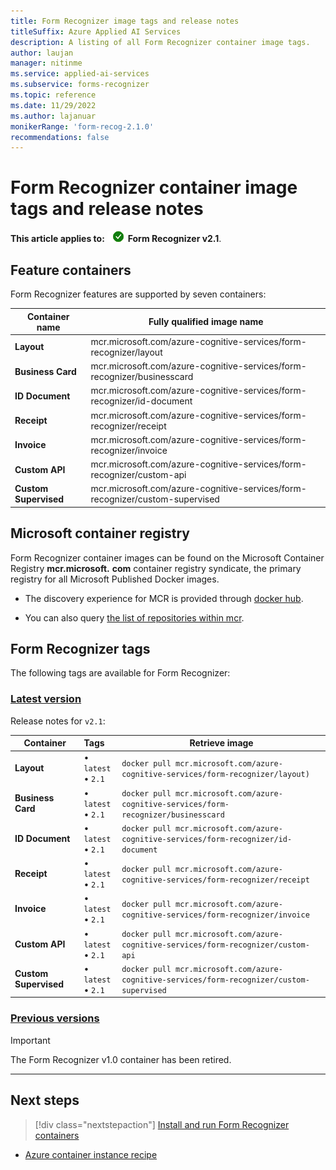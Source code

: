 ```yaml
---
title: Form Recognizer image tags and release notes
titleSuffix: Azure Applied AI Services
description: A listing of all Form Recognizer container image tags.
author: laujan
manager: nitinme
ms.service: applied-ai-services
ms.subservice: forms-recognizer
ms.topic: reference
ms.date: 11/29/2022
ms.author: lajanuar
monikerRange: 'form-recog-2.1.0'
recommendations: false
---
```


# Form Recognizer container image tags and release notes

**This article applies to:** ![Form Recognizer v2.1 checkmark](../media/yes-icon.png) **Form Recognizer v2.1**.

## Feature containers

Form Recognizer features are supported by seven containers:

| Container name | Fully qualified image name |
|---|---|
| **Layout** | mcr.microsoft.com/azure-cognitive-services/form-recognizer/layout |
| **Business Card** | mcr.microsoft.com/azure-cognitive-services/form-recognizer/businesscard |
| **ID Document** | mcr.microsoft.com/azure-cognitive-services/form-recognizer/id-document |
| **Receipt** | mcr.microsoft.com/azure-cognitive-services/form-recognizer/receipt |
| **Invoice** | mcr.microsoft.com/azure-cognitive-services/form-recognizer/invoice |
| **Custom API** | mcr.microsoft.com/azure-cognitive-services/form-recognizer/custom-api |
| **Custom Supervised** | mcr.microsoft.com/azure-cognitive-services/form-recognizer/custom-supervised |

## Microsoft container registry

Form Recognizer container images can be found on the Microsoft Container Registry **mcr.microsoft.** **<span></span>com** container registry syndicate, the primary registry for all Microsoft Published Docker images.

* The discovery experience for MCR is provided through [docker hub](https://hub.docker.com/publishers/microsoftowner).

* You can also query [the list of repositories within mcr](https://mcr.microsoft.com/v2/_catalog).

## Form Recognizer tags

The following tags are available for Form Recognizer:

### [Latest version](#tab/current)

Release notes for `v2.1`:

| Container | Tags | Retrieve image |
|------------|:------|------------|
| **Layout**| &bullet; `latest` </br> &bullet; `2.1`| `docker pull mcr.microsoft.com/azure-cognitive-services/form-recognizer/layout)`|
| **Business Card** | &bullet; `latest` </br> &bullet; `2.1` |`docker pull mcr.microsoft.com/azure-cognitive-services/form-recognizer/businesscard` |
| **ID Document** | &bullet; `latest` </br> &bullet; `2.1`| `docker pull mcr.microsoft.com/azure-cognitive-services/form-recognizer/id-document`|
| **Receipt**| &bullet; `latest` </br> &bullet; `2.1`| `docker pull mcr.microsoft.com/azure-cognitive-services/form-recognizer/receipt` |
| **Invoice**| &bullet; `latest` </br> &bullet; `2.1`|`docker pull mcr.microsoft.com/azure-cognitive-services/form-recognizer/invoice` |
| **Custom API** | &bullet; `latest` </br> &bullet; `2.1`| `docker pull mcr.microsoft.com/azure-cognitive-services/form-recognizer/custom-api`|
| **Custom Supervised**| &bullet; `latest` </br> &bullet; `2.1`|`docker pull mcr.microsoft.com/azure-cognitive-services/form-recognizer/custom-supervised` |

### [Previous versions](#tab/previous)

> [!IMPORTANT]
> The Form Recognizer v1.0 container has been retired.

---

## Next steps

> [!div class="nextstepaction"]
> [Install and run Form Recognizer containers](form-recognizer-container-install-run.md)
>

* [Azure container instance recipe](../../../cognitive-services/containers/azure-container-instance-recipe.md)
